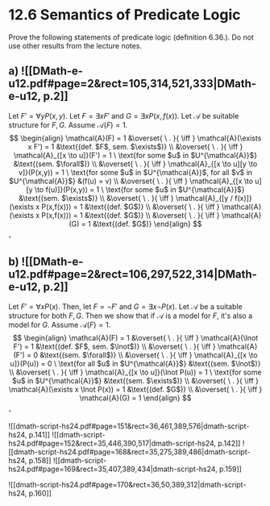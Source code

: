 

# 12.6		Semantics of Predicate Logic
Prove the following statements of predicate logic (definition 6.36.). Do not use other results from the lecture notes.

## a) ![[DMath-e-u12.pdf#page=2&rect=105,314,521,333|DMath-e-u12, p.2]]

Let $F' = \forall y P(x, y)$. Let $F = \exists x F'$ and $G = \exists x P(x, f(x))$. Let $\mathcal{A}$ be suitable structure for $F, G$. Assume $\mathcal{A}(F) = 1$. 
$$
\begin{align}
\mathcal{A}(F) = 1 &\overset{ \ . }{ \iff } \mathcal{A}(\exists x F') = 1 &\text{(def. $F$, sem. $\exists$)} \\
&\overset{ \ . }{ \iff } \mathcal{A}_{[x \to u]}(F') = 1 \ \text{for some $u$ in $U^{\mathcal{A}}$} &\text{(sem. $\forall$)} \\
&\overset{ \ . }{ \iff } \mathcal{A}_{[x \to u][y \to v]}(P(x,y)) = 1 \ \text{for some $u$ in $U^{\mathcal{A}}$, for all $v$ in $U^{\mathcal{A}}$} &(f(u) = v) \\
&\overset{ \ . }{ \iff } \mathcal{A}_{[x \to u][y \to f(u)]}(P(x,y)) = 1 \ \text{for some $u$ in $U^{\mathcal{A}}$} &\text{(sem. $\exists$)} \\
&\overset{ \ . }{ \iff } \mathcal{A}_{[y / f(x)]}(\exists x P(x,f(x))) = 1 &\text{(def. $G$)} \\
&\overset{ \ . }{ \iff } \mathcal{A}(\exists x P(x,f(x))) = 1 &\text{(def. $G$)} \\
&\overset{ \ . }{ \iff } \mathcal{A}(G) = 1 &\text{(def. $G$)}
\end{align}
$$
$\square$

## b) ![[DMath-e-u12.pdf#page=2&rect=106,297,522,314|DMath-e-u12, p.2]]


Let $F' = \forall x P(x)$. Then, let $F = \lnot F'$ and $G = \exists x \lnot P(x)$. Let $\mathcal{A}$ be a suitable structure for both $F, G$. Then we show that if $\mathcal{A}$ is a model for $F$, it's also a model for $G$. Assume $\mathcal{A}(F) = 1$.
$$
\begin{align}
\mathcal{A}(F) = 1 &\overset{ \ . }{ \iff } \mathcal{A}(\lnot F') = 1 &\text{(def. $F$, sem. $\lnot$)} \\
&\overset{ \ . }{ \iff } \mathcal{A}(F') = 0 &\text{(sem. $\forall$)} \\
&\overset{ \ . }{ \iff } \mathcal{A}_{[x \to u]}(P(u)) = 0 \ \text{for all $u$ in $U^{\mathcal{A}}$} &\text{(sem. $\lnot$)} \\
&\overset{ \ . }{ \iff } \mathcal{A}_{[x \to u]}(\lnot P(u)) = 1 \ \text{for some $u$ in $U^{\mathcal{A}}$} &\text{(sem. $\exists$)} \\
&\overset{ \ . }{ \iff } \mathcal{A}(\exists x \lnot P(x)) = 1 &\text{(def. $G$)} \\
&\overset{ \ . }{ \iff } \mathcal{A}(G) = 1
\end{align}
$$
$\square$




![[dmath-script-hs24.pdf#page=151&rect=36,461,389,576|dmath-script-hs24, p.141]]
![[dmath-script-hs24.pdf#page=152&rect=35,446,390,517|dmath-script-hs24, p.142]]
![[dmath-script-hs24.pdf#page=168&rect=35,275,389,486|dmath-script-hs24, p.158]]
![[dmath-script-hs24.pdf#page=169&rect=35,407,389,434|dmath-script-hs24, p.159]]

![[dmath-script-hs24.pdf#page=170&rect=36,50,389,312|dmath-script-hs24, p.160]]
